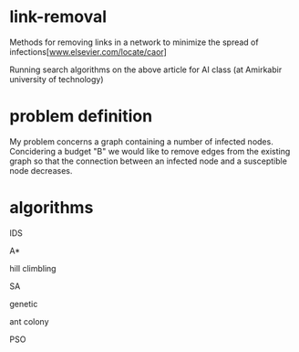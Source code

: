 # link-removal
Methods for removing links in a network to minimize the spread of infections[www.elsevier.com/locate/caor]

Running search algorithms on the above article for AI class (at Amirkabir university of technology)

# problem definition
My problem concerns a graph containing a number of infected nodes. Concidering a budget "B" we would like to remove edges from the existing graph so that the connection between an infected node and a susceptible node decreases.

# algorithms
IDS

A*

hill climbling

SA

genetic

ant colony

PSO
